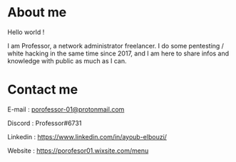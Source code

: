 # About me 
Hello world ! 

I am Professor, a network administrator freelancer. I do some pentesting / white hacking in the same time since 2017, and I am here to share infos and knowledge with public as much as I can.
 
# Contact me 

E-mail : porofessor-01@protonmail.com

Discord : Professor#6731

Linkedin : https://www.linkedin.com/in/ayoub-elbouzi/

Website : https://porofesor01.wixsite.com/menu
<!---
Pr0f3ssor/Pr0f3ssor is a ✨ special ✨ repository because its `README.md` (this file) appears on your GitHub profile.
You can click the Preview link to take a look at your changes.
--->
